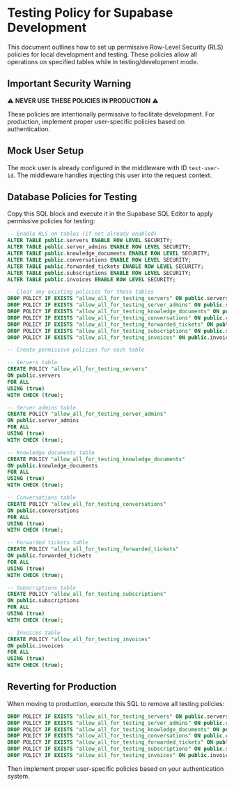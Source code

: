 # Testing Policy for Supabase Development

This document outlines how to set up permissive Row-Level Security (RLS) policies for local development and testing. These policies allow all operations on specified tables while in testing/development mode.

## Important Security Warning

⚠️ **NEVER USE THESE POLICIES IN PRODUCTION** ⚠️

These policies are intentionally permissive to facilitate development. For production, implement proper user-specific policies based on authentication.

## Mock User Setup

The mock user is already configured in the middleware with ID `test-user-id`. The middleware handles injecting this user into the request context.

## Database Policies for Testing

Copy this SQL block and execute it in the Supabase SQL Editor to apply permissive policies for testing:

```sql
-- Enable RLS on tables (if not already enabled)
ALTER TABLE public.servers ENABLE ROW LEVEL SECURITY;
ALTER TABLE public.server_admins ENABLE ROW LEVEL SECURITY;
ALTER TABLE public.knowledge_documents ENABLE ROW LEVEL SECURITY;
ALTER TABLE public.conversations ENABLE ROW LEVEL SECURITY;
ALTER TABLE public.forwarded_tickets ENABLE ROW LEVEL SECURITY;
ALTER TABLE public.subscriptions ENABLE ROW LEVEL SECURITY;
ALTER TABLE public.invoices ENABLE ROW LEVEL SECURITY;

-- Clear any existing policies for these tables
DROP POLICY IF EXISTS "allow_all_for_testing_servers" ON public.servers;
DROP POLICY IF EXISTS "allow_all_for_testing_server_admins" ON public.server_admins;
DROP POLICY IF EXISTS "allow_all_for_testing_knowledge_documents" ON public.knowledge_documents;
DROP POLICY IF EXISTS "allow_all_for_testing_conversations" ON public.conversations;
DROP POLICY IF EXISTS "allow_all_for_testing_forwarded_tickets" ON public.forwarded_tickets;
DROP POLICY IF EXISTS "allow_all_for_testing_subscriptions" ON public.subscriptions;
DROP POLICY IF EXISTS "allow_all_for_testing_invoices" ON public.invoices;

-- Create permissive policies for each table

-- Servers table
CREATE POLICY "allow_all_for_testing_servers" 
ON public.servers 
FOR ALL
USING (true) 
WITH CHECK (true);

-- Server admins table
CREATE POLICY "allow_all_for_testing_server_admins" 
ON public.server_admins 
FOR ALL
USING (true) 
WITH CHECK (true);

-- Knowledge documents table
CREATE POLICY "allow_all_for_testing_knowledge_documents" 
ON public.knowledge_documents 
FOR ALL
USING (true) 
WITH CHECK (true);

-- Conversations table
CREATE POLICY "allow_all_for_testing_conversations" 
ON public.conversations 
FOR ALL
USING (true) 
WITH CHECK (true);

-- Forwarded tickets table
CREATE POLICY "allow_all_for_testing_forwarded_tickets" 
ON public.forwarded_tickets 
FOR ALL
USING (true) 
WITH CHECK (true);

-- Subscriptions table
CREATE POLICY "allow_all_for_testing_subscriptions" 
ON public.subscriptions 
FOR ALL
USING (true) 
WITH CHECK (true);

-- Invoices table
CREATE POLICY "allow_all_for_testing_invoices" 
ON public.invoices 
FOR ALL
USING (true) 
WITH CHECK (true);
```

## Reverting for Production

When moving to production, execute this SQL to remove all testing policies:

```sql
DROP POLICY IF EXISTS "allow_all_for_testing_servers" ON public.servers;
DROP POLICY IF EXISTS "allow_all_for_testing_server_admins" ON public.server_admins;
DROP POLICY IF EXISTS "allow_all_for_testing_knowledge_documents" ON public.knowledge_documents;
DROP POLICY IF EXISTS "allow_all_for_testing_conversations" ON public.conversations;
DROP POLICY IF EXISTS "allow_all_for_testing_forwarded_tickets" ON public.forwarded_tickets;
DROP POLICY IF EXISTS "allow_all_for_testing_subscriptions" ON public.subscriptions;
DROP POLICY IF EXISTS "allow_all_for_testing_invoices" ON public.invoices;
```

Then implement proper user-specific policies based on your authentication system. 